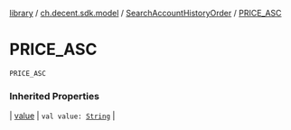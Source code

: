 [library](../../index.md) / [ch.decent.sdk.model](../index.md) / [SearchAccountHistoryOrder](index.md) / [PRICE_ASC](./-p-r-i-c-e_-a-s-c.md)

# PRICE_ASC

`PRICE_ASC`

### Inherited Properties

| [value](value.md) | `val value: `[`String`](https://kotlinlang.org/api/latest/jvm/stdlib/kotlin/-string/index.html) |

